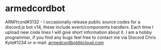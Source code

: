 # armedcordbot
ARMYcord#3132 - I occasionally release public source codes for a discord.js bot v14, these include event/components handlers.
Each time I upload new code lines I will give short information about it.
I am a hobby programmer, if you find any bugs feel free to contact me via Discord Chris Kyle#1234 or e-mail: armedcordbot@icloud.com
